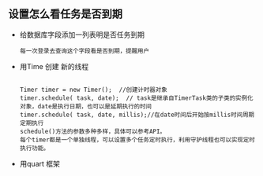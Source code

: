 ## 设置怎么看任务是否到期

* 给数据库字段添加一列表明是否任务到期

  ```
  每一次登录去查询这个字段看是否到期，提醒用户
  ```

* 用Time 创建 新的线程

  ```

  Timer timer = new Timer();  //创建计时器对象
  timer.schedule( task, date);  // task是继承自TimerTask类的子类的实例化对象，date是执行日期，也可以是延期执行的时间
  timer.schedule( task, date, millis);//在date时间后开始按millis时间周期定期执行
  schedule()方法的参数多种多样，具体可以参考API。
  每个timer都是一个单独线程，可以设置多个任务定时执行，利用守护线程也可以实现定时执行功能。
  ```

* 用quart 框架

